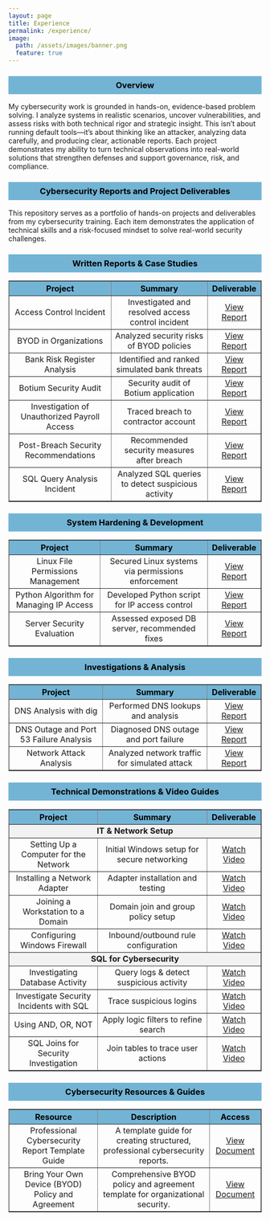 ```yaml
---
layout: page
title: Experience
permalink: /experience/
image:
  path: /assets/images/banner.png
  feature: true
---
```

<h3 style="text-align: center; background-color: #73b4d5; color: #000000; padding: 8px;">Overview</h3>

My cybersecurity work is grounded in hands-on, evidence-based problem solving. I analyze systems in realistic scenarios, uncover vulnerabilities, and assess risks with both technical rigor and strategic insight. This isn’t about running default tools—it’s about thinking like an attacker, analyzing data carefully, and producing clear, actionable reports. Each project demonstrates my ability to turn technical observations into real-world solutions that strengthen defenses and support governance, risk, and compliance.

<h3 style="text-align: center; background-color: #73b4d5; color: #000000; padding: 8px;">Cybersecurity Reports and Project Deliverables</h3>

This repository serves as a portfolio of hands-on projects and deliverables from my cybersecurity training. Each item demonstrates the application of technical skills and a risk-focused mindset to solve real-world security challenges.

<h3 style="text-align: center; background-color: #73b4d5; color: #000000; padding: 8px;">Written Reports & Case Studies</h3>
<table align="center" border="1" cellspacing="0" cellpadding="5">
  <thead>
    <tr style="background-color: #73b4d5; color: #000000; text-align: center;">
      <th style="text-align: center;">Project</th>
      <th style="text-align: center;">Summary</th>
      <th style="text-align: center;">Deliverable</th>
    </tr>
  </thead>
  <tbody>
    <tr>
      <td style="text-align: center;">Access Control Incident</td>
      <td style="text-align: center;">Investigated and resolved access control incident</td>
      <td style="text-align: center;"><a href="https://github.com/EldonGabriel/eldongabriel.github.io/blob/main/assets/reports/REPORT%20%E2%80%93%20Access%20Control%20Incident%20-%20v1.2.0.pdf">View Report</a></td>
    </tr>
    <tr>
      <td style="text-align: center;">BYOD in Organizations</td>
      <td style="text-align: center;">Analyzed security risks of BYOD policies</td>
      <td style="text-align: center;"><a href="https://github.com/EldonGabriel/eldongabriel.github.io/blob/main/assets/reports/REPORT%20%E2%80%93%20BYOD%20in%20Organizations_%20Security%2C%20Challenges%2C%20and%20Strategies%20%E2%80%93%20v1.0.0.pdf">View Report</a></td>
    </tr>
    <tr>
      <td style="text-align: center;">Bank Risk Register Analysis</td>
      <td style="text-align: center;">Identified and ranked simulated bank threats</td>
      <td style="text-align: center;"><a href="https://github.com/EldonGabriel/eldongabriel.github.io/blob/main/assets/reports/REPORT%20%E2%80%93%20Bank%20Risk%20Register%20Analysis%20%E2%80%93%20v1.0.2.pdf">View Report</a></td>
    </tr>
    <tr>
      <td style="text-align: center;">Botium Security Audit</td>
      <td style="text-align: center;">Security audit of Botium application</td>
      <td style="text-align: center;"><a href="https://github.com/EldonGabriel/eldongabriel.github.io/blob/main/assets/reports/REPORT%20%E2%80%93%20Botium%20Security%20Audit%E2%80%93%20v1.1.0.pdf">View Report</a></td>
    </tr>
    <tr>
      <td style="text-align: center;">Investigation of Unauthorized Payroll Access</td>
      <td style="text-align: center;">Traced breach to contractor account</td>
      <td style="text-align: center;"><a href="https://github.com/EldonGabriel/eldongabriel.github.io/blob/main/assets/reports/REPORT%20%E2%80%93%20Investigation%20of%20Unauthorized%20Payroll%20Access%20Incident%20-%20v1.2.0.pdf">View Report</a></td>
    </tr>
    <tr>
      <td style="text-align: center;">Post-Breach Security Recommendations</td>
      <td style="text-align: center;">Recommended security measures after breach</td>
      <td style="text-align: center;"><a href="https://github.com/EldonGabriel/eldongabriel.github.io/blob/main/assets/reports/REPORT%20%E2%80%93%20Post-Breach%20Security%20Recommendations%20%E2%80%93%20v1.0.1.pdf">View Report</a></td>
    </tr>
    <tr>
      <td style="text-align: center;">SQL Query Analysis Incident</td>
      <td style="text-align: center;">Analyzed SQL queries to detect suspicious activity</td>
      <td style="text-align: center;"><a href="https://github.com/EldonGabriel/eldongabriel.github.io/blob/main/assets/reports/REPORT%20%E2%80%93%20SQL%20Query%20Analysis%20Incident%20%E2%80%93%20v1.0.2.pdf">View Report</a></td>
    </tr>
  </tbody>
</table>


<h3 style="text-align: center; background-color: #73b4d5; color: #000000; padding: 8px;">System Hardening & Development</h3>
<table align="center" border="1" cellspacing="0" cellpadding="5">
  <thead>
    <tr style="background-color: #73b4d5; color: #000000; text-align: center;">
      <th style="text-align: center;">Project</th>
      <th style="text-align: center;">Summary</th>
      <th style="text-align: center;">Deliverable</th>
    </tr>
  </thead>
  <tbody>
    <tr>
      <td style="text-align: center;">Linux File Permissions Management</td>
      <td style="text-align: center;">Secured Linux systems via permissions enforcement</td>
      <td style="text-align: center;"><a href="https://github.com/EldonGabriel/eldongabriel.github.io/blob/main/assets/reports/REPORT%20%E2%80%93%20Linux%20File%20Permissions%20Management%20-%20v1.0.2.pdf">View Report</a></td>
    </tr>
    <tr>
      <td style="text-align: center;">Python Algorithm for Managing IP Access</td>
      <td style="text-align: center;">Developed Python script for IP access control</td>
      <td style="text-align: center;"><a href="https://github.com/EldonGabriel/eldongabriel.github.io/blob/main/assets/reports/REPORT%20%E2%80%93%20Python%20Algorithm%20for%20Managing%20IP%20Access%20%E2%80%93%20v1.0.1.pdf">View Report</a></td>
    </tr>
    <tr>
      <td style="text-align: center;">Server Security Evaluation</td>
      <td style="text-align: center;">Assessed exposed DB server, recommended fixes</td>
      <td style="text-align: center;"><a href="https://github.com/EldonGabriel/eldongabriel.github.io/blob/main/assets/reports/REPORT%20%E2%80%93%20Server%20Security%20Evaluation%20%E2%80%93%20v1.2.0.pdf">View Report</a></td>
    </tr>
  </tbody>
</table>

<h3 style="text-align: center; background-color: #73b4d5; color: #000000; padding: 8px;">Investigations & Analysis</h3>
<table align="center" border="1" cellspacing="0" cellpadding="5">
  <thead>
    <tr style="background-color: #73b4d5; color: #000000; text-align: center;">
      <th style="text-align: center;">Project</th>
      <th style="text-align: center;">Summary</th>
      <th style="text-align: center;">Deliverable</th>
    </tr>
  </thead>
  <tbody>
    <tr>
      <td style="text-align: center;">DNS Analysis with dig</td>
      <td style="text-align: center;">Performed DNS lookups and analysis</td>
      <td style="text-align: center;"><a href="https://github.com/EldonGabriel/eldongabriel.github.io/blob/main/assets/reports/REPORT%20%E2%80%93%20DNS%20Analysis%20with%20dig%20%E2%80%93%20v1.0.0.pdf">View Report</a></td>
    </tr>
    <tr>
      <td style="text-align: center;">DNS Outage and Port 53 Failure Analysis</td>
      <td style="text-align: center;">Diagnosed DNS outage and port failure</td>
      <td style="text-align: center;"><a href="https://github.com/EldonGabriel/eldongabriel.github.io/blob/main/assets/reports/REPORT%20%E2%80%93%20DNS%20Outage%20and%20Port%2053%20Failure%20Analysis%20%E2%80%93%20v1.0.1.pdf">View Report</a></td>
    </tr>
    <tr>
      <td style="text-align: center;">Network Attack Analysis</td>
      <td style="text-align: center;">Analyzed network traffic for simulated attack</td>
      <td style="text-align: center;"><a href="https://github.com/EldonGabriel/eldongabriel.github.io/blob/main/assets/reports/REPORT%20%E2%80%93%20Network%20Attack%20Analysis%20%E2%80%93%20v1.0.1.pdf">View Report</a></td>
    </tr>
  </tbody>
</table>

<h3 style="text-align: center; background-color: #73b4d5; color: #000000; padding: 8px;">Technical Demonstrations & Video Guides</h3>
<table align="center" border="1" cellspacing="0" cellpadding="5">
  <thead>
    <tr style="background-color: #73b4d5; color: #000000; text-align: center;">
      <th style="text-align: center;">Project</th>
      <th style="text-align: center;">Summary</th>
      <th style="text-align: center;">Deliverable</th>
    </tr>
  </thead>
  <tbody>
    <tr>
      <td colspan="3" style="text-align: center;font-weight:bold;background:#f2f2f2;">IT & Network Setup</td>
    </tr>
    <tr>
      <td style="text-align: center;">Setting Up a Computer for the Network</td>
      <td style="text-align: center;">Initial Windows setup for secure networking</td>
      <td style="text-align: center;"><a href="https://youtu.be/m4MngVs_bmM">Watch Video</a></td>
    </tr>
    <tr>
      <td style="text-align: center;">Installing a Network Adapter</td>
      <td style="text-align: center;">Adapter installation and testing</td>
      <td style="text-align: center;"><a href="https://www.youtube.com/watch?v=5lywwd1MQRo">Watch Video</a></td>
    </tr>
    <tr>
      <td style="text-align: center;">Joining a Workstation to a Domain</td>
      <td style="text-align: center;">Domain join and group policy setup</td>
      <td style="text-align: center;"><a href="https://www.youtube.com/watch?v=JE3jutqyI4Q">Watch Video</a></td>
    </tr>
    <tr>
      <td style="text-align: center;">Configuring Windows Firewall</td>
      <td style="text-align: center;">Inbound/outbound rule configuration</td>
      <td style="text-align: center;"><a href="https://www.youtube.com/watch?v=U_4TeohPNQ4">Watch Video</a></td>
    </tr>
    <tr>
      <td colspan="3" style="text-align: center;font-weight:bold;background:#f2f2f2;">SQL for Cybersecurity</td>
    </tr>
    <tr>
      <td style="text-align: center;">Investigating Database Activity</td>
      <td style="text-align: center;">Query logs & detect suspicious activity</td>
      <td style="text-align: center;"><a href="https://www.youtube.com/watch?v=TUqYto8EDJ4">Watch Video</a></td>
    </tr>
    <tr>
      <td style="text-align: center;">Investigate Security Incidents with SQL</td>
      <td style="text-align: center;">Trace suspicious logins</td>
      <td style="text-align: center;"><a href="https://www.youtube.com/watch?v=bhTHXhE6kTk">Watch Video</a></td>
    </tr>
    <tr>
      <td style="text-align: center;">Using AND, OR, NOT</td>
      <td style="text-align: center;">Apply logic filters to refine search</td>
      <td style="text-align: center;"><a href="https://www.youtube.com/watch?v=5qCjwenE-Z0">Watch Video</a></td>
    </tr>
    <tr>
      <td style="text-align: center;">SQL Joins for Security Investigation</td>
      <td style="text-align: center;">Join tables to trace user actions</td>
      <td style="text-align: center;"><a href="https://www.youtube.com/watch?v=ynxJ1go-Cc8">Watch Video</a></td>
    </tr>
  </tbody>
</table>

<h3 style="text-align: center; background-color: #73b4d5; color: #000000; padding: 8px;">Cybersecurity Resources & Guides</h3>
<table align="center" border="1" cellspacing="0" cellpadding="5">
  <thead>
    <tr style="background-color: #73b4d5; color: #000000; text-align: center;">
      <th style="text-align: center;">Resource</th>
      <th style="text-align: center;">Description</th>
      <th style="text-align: center;">Access</th>
    </tr>
  </thead>
  <tbody>
    <tr>
      <td style="text-align: center;">Professional Cybersecurity Report Template Guide</td>
      <td style="text-align: center;">A template guide for creating structured, professional cybersecurity reports.</td>
      <td style="text-align: center;"><a href="https://docs.google.com/document/d/1pG9jjDdVDl7Cqu-DoQOv6XSBhqG5YSJxUJQt0u1-01A/edit?usp=sharing">View Document</a></td>
    </tr>
    <tr>
      <td style="text-align: center;">Bring Your Own Device (BYOD) Policy and Agreement</td>
      <td style="text-align: center;">Comprehensive BYOD policy and agreement template for organizational security.</td>
      <td style="text-align: center;"><a href="https://docs.google.com/document/d/1nYALR4K3hXEIv_doF4ODDgC_aZewcpPsmPsQF4vj9w8/edit?usp=sharing">View Document</a></td>
    </tr>
  </tbody>
</table>
